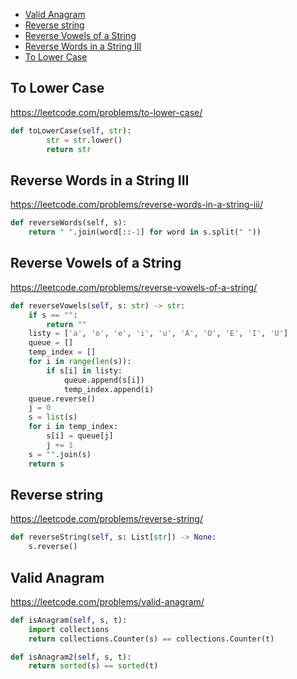 + [Valid Anagram](#valid-anagram)
+ [Reverse string](#reverse-string)
+ [Reverse Vowels of a String](#reverse-vowels-of-a-string)
+ [Reverse Words in a String III](#reverse-words-in-a-string-iii)
+ [To Lower Case](#to-lower-case)
<!-----solution----->

## To Lower Case

https://leetcode.com/problems/to-lower-case/

```python
def toLowerCase(self, str):
        str = str.lower()
        return str
```

## Reverse Words in a String III

https://leetcode.com/problems/reverse-words-in-a-string-iii/

```python
def reverseWords(self, s):
    return " ".join(word[::-1] for word in s.split(" "))
```

## Reverse Vowels of a String

https://leetcode.com/problems/reverse-vowels-of-a-string/

```python
def reverseVowels(self, s: str) -> str:
    if s == "":
        return ""
    listy = ['a', 'o', 'e', 'i', 'u', 'A', 'O', 'E', 'I', 'U']
    queue = []
    temp_index = []
    for i in range(len(s)):
        if s[i] in listy:
            queue.append(s[i])
            temp_index.append(i)
    queue.reverse()
    j = 0
    s = list(s)
    for i in temp_index:
        s[i] = queue[j]
        j += 1
    s = "".join(s)
    return s
```

## Reverse string

https://leetcode.com/problems/reverse-string/

```python
def reverseString(self, s: List[str]) -> None:
    s.reverse()
```

## Valid Anagram

https://leetcode.com/problems/valid-anagram/

```python
def isAnagram(self, s, t):
    import collections
    return collections.Counter(s) == collections.Counter(t)

def isAnagram2(self, s, t):
    return sorted(s) == sorted(t)
```
